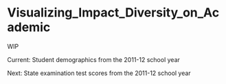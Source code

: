 # Visualizing_Impact_Diversity_on_Academic

WIP

Current:
Student demographics from the 2011-12 school year

Next:
State examination test scores from the 2011-12 school year
